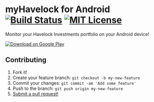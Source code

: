 myHavelock for Android [![Build Status](https://travis-ci.org/rbonestell/myHavelock-Android.svg)](https://travis-ci.org/rbonestell/myHavelock-Android) [![MIT License](http://img.shields.io/badge/license-MIT-blue.svg)](https://raw.githubusercontent.com/rbonestell/myHavelock-Android/master/LICENSE)
==================
Monitor your Havelock Investments portfolio on your Android device!

[![Download on Google Play](https://developer.android.com/images/brand/en_generic_rgb_wo_60.png)](https://play.google.com/store/apps/details?id=com.rbonestell.myhavelock)

## Contributing

1. Fork it!
2. Create your feature branch: `git checkout -b my-new-feature`
3. Commit your changes: `git commit -am 'Add some feature'`
4. Push to the branch: `git push origin my-new-feature`
5. [Submit a pull request!](https://github.com/rbonestell/myHavelock-Android/pull/new/master)

